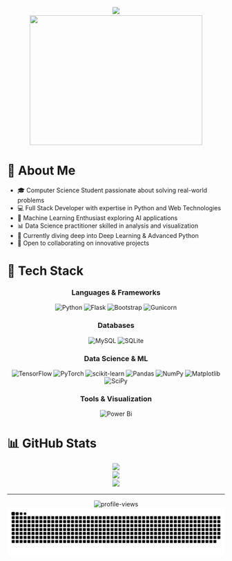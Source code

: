 <!-- Animated Header -->
<div align="center">
  <img src="https://readme-typing-svg.herokuapp.com/?lines=Hi+there!+I'm+Prajwal;Welcome+to+my+Profile&font=Fira%20Code&center=true&width=440&height=45&color=f75c7e&vCenter=true&size=22">
</div>

<div align="center">
  <img src="https://media.giphy.com/media/qgQUggAC3Pfv687qPC/giphy.gif" width="400" height="300"/>
</div>

# 💫 About Me
<div align="left">
  
- 🎓 Computer Science Student passionate about solving real-world problems
- 💻 Full Stack Developer with expertise in Python and Web Technologies
- 🤖 Machine Learning Enthusiast exploring AI applications
- 📊 Data Science practitioner skilled in analysis and visualization
- 🌱 Currently diving deep into Deep Learning & Advanced Python
- 🤝 Open to collaborating on innovative projects

</div>

# 🚀 Tech Stack
<div align="center">

### Languages & Frameworks
![Python](https://img.shields.io/badge/python-3670A0?style=for-the-badge&logo=python&logoColor=ffdd54)
![Flask](https://img.shields.io/badge/flask-%23000.svg?style=for-the-badge&logo=flask&logoColor=white)
![Bootstrap](https://img.shields.io/badge/bootstrap-%238511FA.svg?style=for-the-badge&logo=bootstrap&logoColor=white)
![Gunicorn](https://img.shields.io/badge/gunicorn-%298729.svg?style=for-the-badge&logo=gunicorn&logoColor=white)

### Databases
![MySQL](https://img.shields.io/badge/mysql-4479A1.svg?style=for-the-badge&logo=mysql&logoColor=white)
![SQLite](https://img.shields.io/badge/sqlite-%2307405e.svg?style=for-the-badge&logo=sqlite&logoColor=white)

### Data Science & ML
![TensorFlow](https://img.shields.io/badge/TensorFlow-%23FF6F00.svg?style=for-the-badge&logo=TensorFlow&logoColor=white)
![PyTorch](https://img.shields.io/badge/PyTorch-%23EE4C2C.svg?style=for-the-badge&logo=PyTorch&logoColor=white)
![scikit-learn](https://img.shields.io/badge/scikit--learn-%23F7931E.svg?style=for-the-badge&logo=scikit-learn&logoColor=white)
![Pandas](https://img.shields.io/badge/pandas-%23150458.svg?style=for-the-badge&logo=pandas&logoColor=white)
![NumPy](https://img.shields.io/badge/numpy-%23013243.svg?style=for-the-badge&logo=numpy&logoColor=white)
![Matplotlib](https://img.shields.io/badge/Matplotlib-%23ffffff.svg?style=for-the-badge&logo=Matplotlib&logoColor=black)
![SciPy](https://img.shields.io/badge/SciPy-%230C55A5.svg?style=for-the-badge&logo=scipy&logoColor=%white)

### Tools & Visualization
![Power Bi](https://img.shields.io/badge/power_bi-F2C811?style=for-the-badge&logo=powerbi&logoColor=black)
</div>

# 📊 GitHub Stats
<div align="center">
  
  ![](https://github-readme-stats.vercel.app/api?username=prajwal032004&theme=radical&hide_border=false&include_all_commits=true&count_private=true)<br/>
  ![](https://github-readme-streak-stats.herokuapp.com/?user=prajwal032004&theme=radical&hide_border=false)<br/>
  ![](https://github-readme-stats.vercel.app/api/top-langs/?username=prajwal032004&theme=radical&hide_border=false&include_all_commits=true&count_private=true&layout=compact)
  
</div>

---
<div align="center">
  <img src="https://komarev.com/ghpvc/?username=prajwal032004&label=Profile%20views&color=0e75b6&style=flat" alt="profile-views" />
</div>

<!-- Snake animation -->
<div align="center">
  <img src="https://raw.githubusercontent.com/platane/snk/output/github-contribution-grid-snake-dark.svg" alt="snake animation" />
</div>
